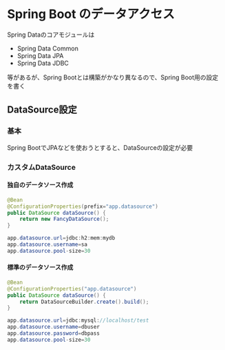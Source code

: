 # Spring Boot のデータアクセス
Spring Dataのコアモジュールは
* Spring Data Common
* Spring Data JPA
* Spring Data JDBC

等があるが、Spring Bootとは構築がかなり異なるので、Spring Boot用の設定を書く

## DataSource設定
### 基本
Spring BootでJPAなどを使おうとすると、DataSourceの設定が必要  



### カスタムDataSource
#### 独自のデータソース作成
```java
@Bean
@ConfigurationProperties(prefix="app.datasource")
public DataSource dataSource() {
    return new FancyDataSource();
}
```
```java
app.datasource.url=jdbc:h2:mem:mydb
app.datasource.username=sa
app.datasource.pool-size=30
```
#### 標準のデータソース作成
```java
@Bean
@ConfigurationProperties("app.datasource")
public DataSource dataSource() {
    return DataSourceBuilder.create().build();
}
```
```java
app.datasource.url=jdbc:mysql://localhost/test
app.datasource.username=dbuser
app.datasource.password=dbpass
app.datasource.pool-size=30
```